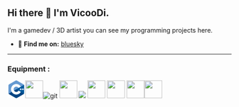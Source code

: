 ## Hi there 👋 I'm VicooDi.
I'm a gamedev / 3D artist you can see my programming projects here.
- 🦋 **Find me on:** <a href=https://bsky.app/profile/vicoodi.bsky.social>bluesky</a>

<hr>
<h3 align="left">Equipment :</h3>
<p align="left">
  
<img src="https://raw.githubusercontent.com/devicons/devicon/master/icons/cplusplus/cplusplus-original.svg" alt="csharp" width="40" height="40"/><img src="https://cdn.jsdelivr.net/gh/devicons/devicon@latest/icons/csharp/csharp-original.svg" width="40" height="40"/><img src="https://www.vectorlogo.zone/logos/git-scm/git-scm-icon.svg" alt="git" width="40" height="40"/> <img src="https://cdn.jsdelivr.net/gh/devicons/devicon@latest/icons/cmake/cmake-original.svg" width="40" height="40"/> <img src="https://www.vulkan.org/user/themes/vulkan/images/logo/vulkan-logo.svg"  height="40"> <img src="https://cdn.jsdelivr.net/gh/devicons/devicon@latest/icons/blender/blender-original.svg"  width="40" height="40"/> <img src="https://cdn.jsdelivr.net/gh/devicons/devicon@latest/icons/godot/godot-original.svg" width="40" height="40" /> <img src="https://cdn.jsdelivr.net/gh/devicons/devicon@latest/icons/unity/unity-original.svg" width="40" height="40" /><img src="https://cdn.jsdelivr.net/gh/devicons/devicon@latest/icons/python/python-original.svg" width="40" height="40"/>

</p>
  
</div>
